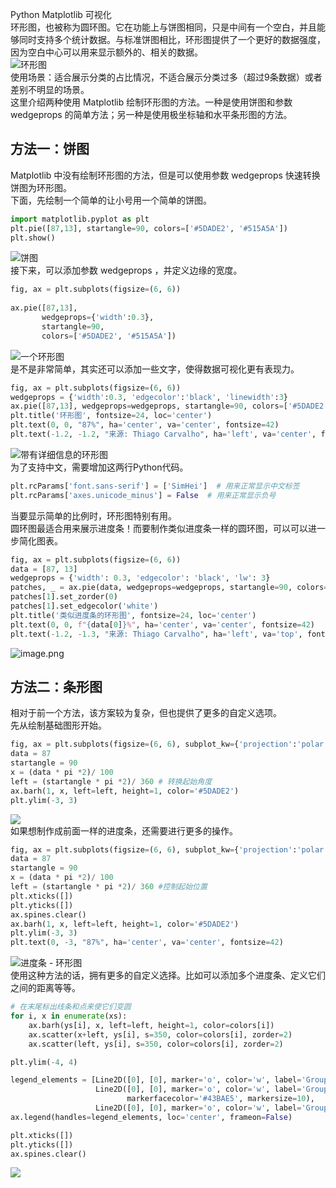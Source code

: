 Python Matplotlib 可视化<br />环形图，也被称为圆环图。它在功能上与饼图相同，只是中间有一个空白，并且能够同时支持多个统计数据。与标准饼图相比，环形图提供了一个更好的数据强度，因为空白中心可以用来显示额外的、相关的数据。<br />![环形图](./img/1634650737793-4849637b-c472-4cc1-860c-43ad9021db12.webp "环形图")<br />使用场景：适合展示分类的占比情况，不适合展示分类过多（超过9条数据）或者差别不明显的场景。<br />这里介绍两种使用 Matplotlib 绘制环形图的方法。一种是使用饼图和参数 wedgeprops 的简单方法；另一种是使用极坐标轴和水平条形图的方法。
<a name="H5Uzj"></a>
## 方法一：饼图
Matplotlib 中没有绘制环形图的方法，但是可以使用参数 wedgeprops 快速转换饼图为环形图。<br />下面，先绘制一个简单的让小号用一个简单的饼图。
```python
import matplotlib.pyplot as plt
plt.pie([87,13], startangle=90, colors=['#5DADE2', '#515A5A'])
plt.show()
```
![饼图](./img/1634650737880-8d1c686b-9ef2-4684-a89f-be1079a83e0f.webp "饼图")<br />接下来，可以添加参数 wedgeprops ，并定义边缘的宽度。
```python
fig, ax = plt.subplots(figsize=(6, 6))
 
ax.pie([87,13], 
       wedgeprops={'width':0.3}, 
       startangle=90, 
       colors=['#5DADE2', '#515A5A'])
```
![一个环形图](./img/1634650737887-9c303a6d-9179-49ea-a045-719e0c95f82c.webp "一个环形图")<br />是不是非常简单，其实还可以添加一些文字，使得数据可视化更有表现力。
```python
fig, ax = plt.subplots(figsize=(6, 6))
wedgeprops = {'width':0.3, 'edgecolor':'black', 'linewidth':3}
ax.pie([87,13], wedgeprops=wedgeprops, startangle=90, colors=['#5DADE2', '#515A5A'])
plt.title('环形图', fontsize=24, loc='center')
plt.text(0, 0, "87%", ha='center', va='center', fontsize=42)
plt.text(-1.2, -1.2, "来源: Thiago Carvalho", ha='left', va='center', fontsize=12)
```
![带有详细信息的环形图](./img/1634654033223-296c8791-e7a9-421a-a00c-a9ea550ca414.png "带有详细信息的环形图")<br />为了支持中文，需要增加这两行Python代码。
```python
plt.rcParams['font.sans-serif'] = ['SimHei']  # 用来正常显示中文标签
plt.rcParams['axes.unicode_minus'] = False  # 用来正常显示负号
```
当要显示简单的比例时，环形图特别有用。<br />圆环图最适合用来展示进度条！而要制作类似进度条一样的圆环图，可以可以进一步简化图表。
```python
fig, ax = plt.subplots(figsize=(6, 6))
data = [87, 13]
wedgeprops = {'width': 0.3, 'edgecolor': 'black', 'lw': 3}
patches, _ = ax.pie(data, wedgeprops=wedgeprops, startangle=90, colors=['#5DADE2', 'white'])
patches[1].set_zorder(0)
patches[1].set_edgecolor('white')
plt.title('类似进度条的环形图', fontsize=24, loc='center')
plt.text(0, 0, f"{data[0]}%", ha='center', va='center', fontsize=42)
plt.text(-1.2, -1.3, "来源: Thiago Carvalho", ha='left', va='top', fontsize=12)
```
![image.png](./img/1634654151704-f94980a0-c301-43b3-b14f-82151347604b.png)
<a name="qR6Cx"></a>
## 方法二：条形图
相对于前一个方法，该方案较为复杂，但也提供了更多的自定义选项。<br />先从绘制基础图形开始。
```python
fig, ax = plt.subplots(figsize=(6, 6), subplot_kw={'projection':'polar'})
data = 87 
startangle = 90
x = (data * pi *2)/ 100
left = (startangle * pi *2)/ 360 # 转换起始角度
ax.barh(1, x, left=left, height=1, color='#5DADE2')
plt.ylim(-3, 3)
```
![](./img/1634650738346-f1dd2ccc-d077-4303-8e35-20c457971b3d.webp)<br />如果想制作成前面一样的进度条，还需要进行更多的操作。
```python
fig, ax = plt.subplots(figsize=(6, 6), subplot_kw={'projection':'polar'})
data = 87
startangle = 90
x = (data * pi *2)/ 100
left = (startangle * pi *2)/ 360 #控制起始位置
plt.xticks([])
plt.yticks([])
ax.spines.clear()
ax.barh(1, x, left=left, height=1, color='#5DADE2') 
plt.ylim(-3, 3)
plt.text(0, -3, "87%", ha='center', va='center', fontsize=42)
```
![进度条 - 环形图](./img/1634650738257-b84bef1f-503f-4160-8edb-d2c26a24ad9d.webp "进度条 - 环形图")<br />使用这种方法的话，拥有更多的自定义选择。比如可以添加多个进度条、定义它们之间的距离等等。
```python
# 在末尾标出线条和点来使它们变圆
for i, x in enumerate(xs):
    ax.barh(ys[i], x, left=left, height=1, color=colors[i])
    ax.scatter(x+left, ys[i], s=350, color=colors[i], zorder=2)
    ax.scatter(left, ys[i], s=350, color=colors[i], zorder=2)

plt.ylim(-4, 4)

legend_elements = [Line2D([0], [0], marker='o', color='w', label='Group A', markerfacecolor='#4393E5', markersize=10),
                   Line2D([0], [0], marker='o', color='w', label='Group B',
                          markerfacecolor='#43BAE5', markersize=10),
                   Line2D([0], [0], marker='o', color='w', label='Group C', markerfacecolor='#7AE6EA', markersize=10)]
ax.legend(handles=legend_elements, loc='center', frameon=False)

plt.xticks([])
plt.yticks([])
ax.spines.clear()
```
![](./img/1634650738360-05afb7ee-62c4-4d90-9bbb-8f64235d8ced.png)
